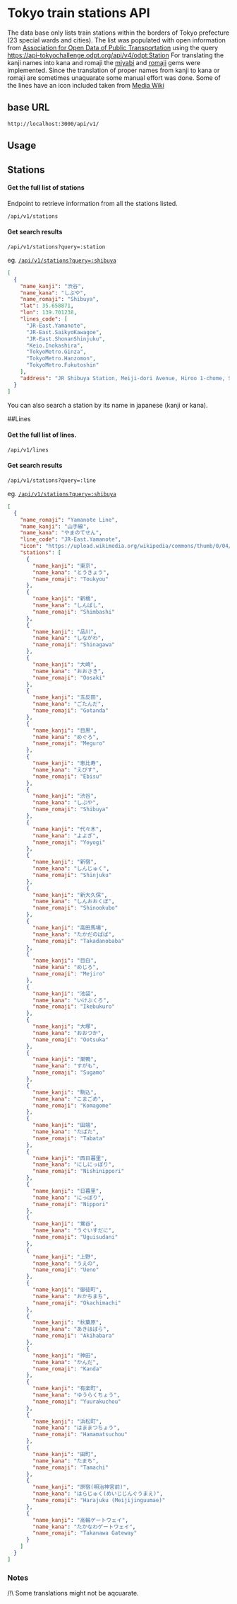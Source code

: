 # Tokyo train stations API

The data base only lists train stations within the borders of Tokyo prefecture (23 special wards and cities).
The list was populated with open information from [Association for Open Data of Public Transportation](http://www.odpt.org/) using the query https://api-tokyochallenge.odpt.org/api/v4/odpt:Station
For translating the kanji names into kana and romaji the [miyabi](https://github.com/isy/miyabi) and [romaji](https://github.com/makimoto/romaji) gems were implemented. 
Since the translation of proper names from kanji to kana or romaji are sometimes unaquarate some manual effort was done.
Some of the lines have an icon included taken from [Media Wiki](https://www.mediawiki.org/wiki/API:Main_page)
## base URL
`http://localhost:3000/api/v1/`
## Usage
## Stations
#### Get the full list of stations
Endpoint to retrieve information from all the stations listed.
```
/api/v1/stations
```
#### Get search results
```
/api/v1/stations?query=:station
```
eg. [`/api/v1/stations?query=:shibuya`](https://tokyo-stations-api.herokuapp.com/api/v1/stations?query=shibuya)
```json
[
  {
    "name_kanji": "渋谷",
    "name_kana": "しぶや",
    "name_romaji": "Shibuya",
    "lat": 35.658871,
    "lon": 139.701238,
    "lines_code": [
      "JR-East.Yamanote",
      "JR-East.SaikyoKawagoe",
      "JR-East.ShonanShinjuku",
      "Keio.Inokashira",
      "TokyoMetro.Ginza",
      "TokyoMetro.Hanzomon",
      "TokyoMetro.Fukutoshin"
    ],
    "address": "JR Shibuya Station, Meiji-dori Avenue, Hiroo 1-chome, Shibuya 3-chome, Shibuya, Tokyo, 150-8510, Japan"
  }
]
```
You can also search a station by its name in japanese (kanji or kana).

##Lines
#### Get the full list of lines.
```
/api/v1/lines
```
#### Get search results
```
/api/v1/stations?query=:line
```
eg. [`/api/v1/stations?query=:shibuya`](https://tokyo-stations-api.herokuapp.com/api/v1/stations?query=yamanote)
```json
[
  {
    "name_romaji": "Yamanote Line",
    "name_kanji": "山手線",
    "name_kana": "やまのてせん",
    "line_code": "JR-East.Yamanote",
    "icon": "https://upload.wikimedia.org/wikipedia/commons/thumb/0/04/JR_JY_line_symbol.svg/28px-JR_JY_line_symbol.svg.png",
    "stations": [
      {
        "name_kanji": "東京",
        "name_kana": "とうきょう",
        "name_romaji": "Toukyou"
      },
      {
        "name_kanji": "新橋",
        "name_kana": "しんばし",
        "name_romaji": "Shimbashi"
      },
      {
        "name_kanji": "品川",
        "name_kana": "しながわ",
        "name_romaji": "Shinagawa"
      },
      {
        "name_kanji": "大崎",
        "name_kana": "おおさき",
        "name_romaji": "Oosaki"
      },
      {
        "name_kanji": "五反田",
        "name_kana": "ごたんだ",
        "name_romaji": "Gotanda"
      },
      {
        "name_kanji": "目黒",
        "name_kana": "めぐろ",
        "name_romaji": "Meguro"
      },
      {
        "name_kanji": "恵比寿",
        "name_kana": "えびす",
        "name_romaji": "Ebisu"
      },
      {
        "name_kanji": "渋谷",
        "name_kana": "しぶや",
        "name_romaji": "Shibuya"
      },
      {
        "name_kanji": "代々木",
        "name_kana": "よよぎ",
        "name_romaji": "Yoyogi"
      },
      {
        "name_kanji": "新宿",
        "name_kana": "しんじゅく",
        "name_romaji": "Shinjuku"
      },
      {
        "name_kanji": "新大久保",
        "name_kana": "しんおおくぼ",
        "name_romaji": "Shinookubo"
      },
      {
        "name_kanji": "高田馬場",
        "name_kana": "たかだのばば",
        "name_romaji": "Takadanobaba"
      },
      {
        "name_kanji": "目白",
        "name_kana": "めじろ",
        "name_romaji": "Mejiro"
      },
      {
        "name_kanji": "池袋",
        "name_kana": "いけぶくろ",
        "name_romaji": "Ikebukuro"
      },
      {
        "name_kanji": "大塚",
        "name_kana": "おおつか",
        "name_romaji": "Ootsuka"
      },
      {
        "name_kanji": "巣鴨",
        "name_kana": "すがも",
        "name_romaji": "Sugamo"
      },
      {
        "name_kanji": "駒込",
        "name_kana": "こまごめ",
        "name_romaji": "Komagome"
      },
      {
        "name_kanji": "田端",
        "name_kana": "たばた",
        "name_romaji": "Tabata"
      },
      {
        "name_kanji": "西日暮里",
        "name_kana": "にしにっぽり",
        "name_romaji": "Nishinippori"
      },
      {
        "name_kanji": "日暮里",
        "name_kana": "にっぽり",
        "name_romaji": "Nippori"
      },
      {
        "name_kanji": "鶯谷",
        "name_kana": "うぐいすだに",
        "name_romaji": "Uguisudani"
      },
      {
        "name_kanji": "上野",
        "name_kana": "うえの",
        "name_romaji": "Ueno"
      },
      {
        "name_kanji": "御徒町",
        "name_kana": "おかちまち",
        "name_romaji": "Okachimachi"
      },
      {
        "name_kanji": "秋葉原",
        "name_kana": "あきはばら",
        "name_romaji": "Akihabara"
      },
      {
        "name_kanji": "神田",
        "name_kana": "かんだ",
        "name_romaji": "Kanda"
      },
      {
        "name_kanji": "有楽町",
        "name_kana": "ゆうらくちょう",
        "name_romaji": "Yuurakuchou"
      },
      {
        "name_kanji": "浜松町",
        "name_kana": "はままつちょう",
        "name_romaji": "Hamamatsuchou"
      },
      {
        "name_kanji": "田町",
        "name_kana": "たまち",
        "name_romaji": "Tamachi"
      },
      {
        "name_kanji": "原宿(明治神宮前)",
        "name_kana": "はらじゅく(めいじじんぐうまえ)",
        "name_romaji": "Harajuku (Meijijinguumae)"
      },
      {
        "name_kanji": "高輪ゲートウェイ",
        "name_kana": "たかなわゲートウェイ",
        "name_romaji": "Takanawa Gateway"
      }
    ]
  }
]
```
### Notes

/!\ Some translations might not be aqcuarate.

